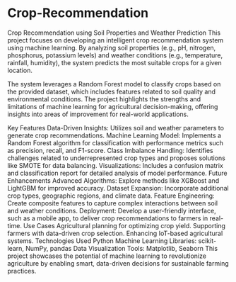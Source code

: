 # Crop-Recommendation
Crop Recommendation using Soil Properties and Weather Prediction
This project focuses on developing an intelligent crop recommendation system using machine learning. By analyzing soil properties (e.g., pH, nitrogen, phosphorus, potassium levels) and weather conditions (e.g., temperature, rainfall, humidity), the system predicts the most suitable crops for a given location.

The system leverages a Random Forest model to classify crops based on the provided dataset, which includes features related to soil quality and environmental conditions. The project highlights the strengths and limitations of machine learning for agricultural decision-making, offering insights into areas of improvement for real-world applications.

Key Features
Data-Driven Insights: Utilizes soil and weather parameters to generate crop recommendations.
Machine Learning Model: Implements a Random Forest algorithm for classification with performance metrics such as precision, recall, and F1-score.
Class Imbalance Handling: Identifies challenges related to underrepresented crop types and proposes solutions like SMOTE for data balancing.
Visualizations: Includes a confusion matrix and classification report for detailed analysis of model performance.
Future Enhancements
Advanced Algorithms: Explore methods like XGBoost and LightGBM for improved accuracy.
Dataset Expansion: Incorporate additional crop types, geographic regions, and climate data.
Feature Engineering: Create composite features to capture complex interactions between soil and weather conditions.
Deployment: Develop a user-friendly interface, such as a mobile app, to deliver crop recommendations to farmers in real-time.
Use Cases
Agricultural planning for optimizing crop yield.
Supporting farmers with data-driven crop selection.
Enhancing IoT-based agricultural systems.
Technologies Used
Python
Machine Learning Libraries: scikit-learn, NumPy, pandas
Data Visualization Tools: Matplotlib, Seaborn
This project showcases the potential of machine learning to revolutionize agriculture by enabling smart, data-driven decisions for sustainable farming practices.

